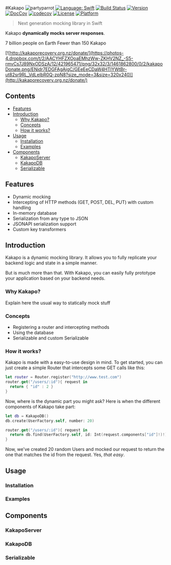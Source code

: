 #Kakapo ![partyparrot](http://cultofthepartyparrot.com/sirocco.gif)
[![Language: Swift](https://img.shields.io/badge/lang-Swift-yellow.svg?style=flat)](https://developer.apple.com/swift/)
[![Build Status](https://travis-ci.org/devlucky/Kakapo.svg?branch=master)](https://travis-ci.org/devlucky/Kakapo)
[![Version](https://img.shields.io/cocoapods/v/Kakapo.svg?style=flat)](http://cocoapods.org/pods/Kakapo)
[![DocCov](https://img.shields.io/cocoapods/metrics/doc-percent/Kakapo.svg)](http://cocoadocs.org/docsets/Kakapo)
[![codecov](https://codecov.io/gh/devlucky/Kakapo/branch/master/graph/badge.svg)](https://codecov.io/gh/devlucky/Kakapo)
[![License](https://img.shields.io/cocoapods/l/Kakapo.svg?style=flat)](http://cocoapods.org/pods/Kakapo)
[![Platform](https://img.shields.io/cocoapods/p/Kakapo.svg?style=flat)](http://cocoapods.org/pods/Kakapo)

> Next generation mocking library in Swift

Kakapo **dynamically mocks server responses**.


7 billion people on Earth Fewer than 150 Kakapo

[![http://kakaporecovery.org.nz/donate/](https://photos-4.dropbox.com/t/2/AACYHFZXOoaEMhzWw-ZKHV2NZ_-S5-rmvCs7J89NxODSzA/12/421965471/png/32x32/3/1461862800/0/2/kakapoDonate.png/ENidr7EDGFAgAigC/GEeEeCDaW4HTIYWtBr-ut82sr9RL_VdLeIbR0Q-zpN8?size_mode=3&size=320x240)](http://kakaporecovery.org.nz/donate/)

## Contents
- [Features](#features)
- [Introduction](#introduction)
  - [Why Kakapo?](#why-kakapo)
  - [Concepts](#concepts)
  - [How it works?](#how-it-works)
- [Usage](#usage)
  - [Installation](#installation)
  - [Examples](#examples)
- [Components](#components)
  - [KakapoServer](#server)
  - [KakapoDB](#database)
  - [Serializable](#serializable)

## Features

  * Dynamic mocking
  * Intercepting of HTTP methods (GET, POST, DEL, PUT) with custom handling
  * In-memory database
  * Serialization from any type to JSON
  * JSONAPI serialization support
  * Custom key transformers

## Introduction

Kakapo is a dynamic mocking library. It allows you to fully replicate your backend logic and state in a simple manner.

But is much more than that. With Kakapo, you can easily fully prototype your application based on your backend needs.

### Why Kakapo?

Explain here the usual way to statically mock stuff

### Concepts

  * Registering a router and intercepting methods
  * Using the database
  * Serializable and custom Serializable

### How it works?

Kakapo is made with a easy-to-use design in mind. To get started, you can just create a simple Router that intercepts some GET calls like this:

```Swift
let router = Router.register("http://www.test.com")
router.get("/users/:id"){ request in
  return { "id" : 2 }
}
```

Now, where is the dynamic part you might ask? Here is when the different components of Kakapo take part:

```Swift
let db = KakapoDB()
db.create(UserFactory.self, number: 20)

router.get("/users/:id"){ request in
  return db.find(UserFactory.self, id: Int(request.components["id"]!)!)
}
```

Now, we've created 20 random Users and mocked our request to return the one that matches the id from the request. Yes, *that easy*.

## Usage

### Installation


### Examples


## Components


### KakapoServer


### KakapoDB


### Serializable
